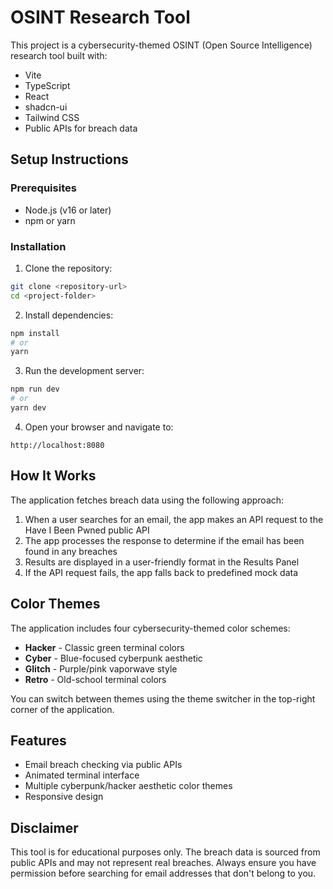
# OSINT Research Tool

This project is a cybersecurity-themed OSINT (Open Source Intelligence) research tool built with:

- Vite
- TypeScript
- React
- shadcn-ui
- Tailwind CSS
- Public APIs for breach data

## Setup Instructions

### Prerequisites

- Node.js (v16 or later)
- npm or yarn

### Installation

1. Clone the repository:
```bash
git clone <repository-url>
cd <project-folder>
```

2. Install dependencies:
```bash
npm install
# or
yarn
```

3. Run the development server:
```bash
npm run dev
# or
yarn dev
```

4. Open your browser and navigate to:
```
http://localhost:8080
```

## How It Works

The application fetches breach data using the following approach:

1. When a user searches for an email, the app makes an API request to the Have I Been Pwned public API
2. The app processes the response to determine if the email has been found in any breaches
3. Results are displayed in a user-friendly format in the Results Panel
4. If the API request fails, the app falls back to predefined mock data

## Color Themes

The application includes four cybersecurity-themed color schemes:
- **Hacker** - Classic green terminal colors
- **Cyber** - Blue-focused cyberpunk aesthetic
- **Glitch** - Purple/pink vaporwave style
- **Retro** - Old-school terminal colors

You can switch between themes using the theme switcher in the top-right corner of the application.

## Features

- Email breach checking via public APIs
- Animated terminal interface
- Multiple cyberpunk/hacker aesthetic color themes
- Responsive design

## Disclaimer

This tool is for educational purposes only. The breach data is sourced from public APIs and may not represent real breaches. Always ensure you have permission before searching for email addresses that don't belong to you.
